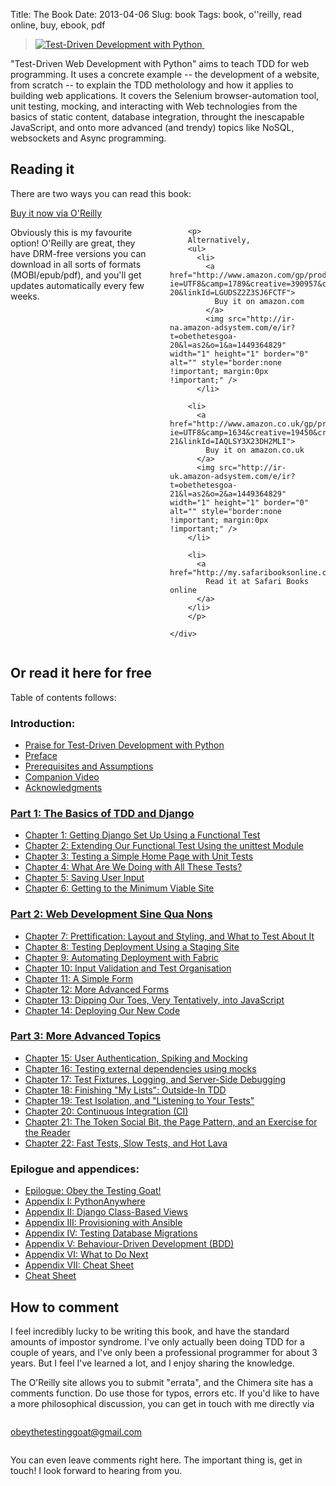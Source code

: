 Title: The Book
Date: 2013-04-06
Slug: book
Tags: book, o''reilly, read online, buy, ebook, pdf

<div class="right">
    <blockquote>
        <a href="http://www.anrdoezrs.net/click-7079286-11260198?url=http%3A%2F%2Fshop.oreilly.com%2Fproduct%2F0636920029533.do%3Fcmp%3Daf-code-book-product_cj_9781449367794_%7BPID%7D&cjsku=0636920029533" target="_top">
            <img src="https://akamaicovers.oreilly.com/images/0636920029533/cat.gif" border="0" alt="Test-Driven Development with Python"/>
        </a>
        <img src="http://www.ftjcfx.com/image-7079286-11260198" width="1" height="1" border="0"/>
    </blockquote>
</div>

"Test-Driven Web Development with Python" aims to teach TDD for web
programming. It uses a concrete example -- the development of a website,
from scratch -- to explain the TDD metholology and how it applies to 
building web applications. It covers the Selenium browser-automation tool,
unit testing, mocking, and interacting with Web technologies from the basics of
static content, database integration, throught the inescapable JavaScript, and
onto more advanced (and trendy) topics like NoSQL, websockets and Async
programming.


Reading it
----------

There are two ways you can read this book:

<div class="row">
    <div class="large-3 columns">
        <a class="button" href="http://bit.ly/1pyuCm5" target="_top">
            Buy it now via O'Reilly
        </a>
        <img src="http://www.awltovhc.com/image-7079286-11260198" width="1" height="1" border="0"/>
    </div>
    <div class="large-9 columns">
        <p>
        Obviously this is my favourite option!  O'Reilly are great,
        they have DRM-free versions you can download in all sorts
        of formats (MOBI/epub/pdf), and you'll get updates
        automatically every few weeks.
        </p>

        <p>
        Alternatively,
        <ul>
          <li>
            <a href="http://www.amazon.com/gp/product/1449364829/ref=as_li_tl?ie=UTF8&camp=1789&creative=390957&creativeASIN=1449364829&linkCode=as2&tag=obethetesgoa-20&linkId=LGUDSZ2Z3SJ6FCTF">
              Buy it on amazon.com
            </a>
            <img src="http://ir-na.amazon-adsystem.com/e/ir?t=obethetesgoa-20&l=as2&o=1&a=1449364829" width="1" height="1" border="0" alt="" style="border:none !important; margin:0px !important;" /> 
          </li>

        <li>
          <a href="http://www.amazon.co.uk/gp/product/1449364829/ref=as_li_tl?ie=UTF8&camp=1634&creative=19450&creativeASIN=1449364829&linkCode=as2&tag=obethetesgoa-21&linkId=IAQLSY3X23DH2MLI">
            Buy it on amazon.co.uk
          </a>
          <img src="http://ir-uk.amazon-adsystem.com/e/ir?t=obethetesgoa-21&l=as2&o=2&a=1449364829" width="1" height="1" border="0" alt="" style="border:none !important; margin:0px !important;" />
        </li>

        <li>
          <a href="http://my.safaribooksonline.com/9781449365141">
            Read it at Safari Books online
          </a>
        </li>
        </p>

    </div>
</div>

## Or read it here for free

Table of contents follows:

### Introduction:

* [Praise for Test-Driven Development with Python](/book/praise.html)
* [Preface](/book/preface.html)
* [Prerequisites and Assumptions](/book/pre-requisite-installations.html)
* [Companion Video](/book/video_plug.html)
* [Acknowledgments](/book/acknowledgments.html)

### [Part 1: The Basics of TDD and Django](/book/part1.harry.html)

* [Chapter 1: Getting Django Set Up Using a Functional Test](/book/chapter_01.html)
* [Chapter 2: Extending Our Functional Test Using the unittest Module](/book/chapter_02.html)
* [Chapter 3: Testing a Simple Home Page with Unit Tests](/book/chapter_03.html)
* [Chapter 4: What Are We Doing with All These Tests?](/book/chapter_04.html)
* [Chapter 5: Saving User Input](/book/chapter_05.html)
* [Chapter 6: Getting to the Minimum Viable Site](/book/chapter_06.html)

### [Part 2: Web Development Sine Qua Nons](/book/part2.harry.html)

* [Chapter 7: Prettification: Layout and Styling, and What to Test About It](/book/chapter_07.html)
* [Chapter 8: Testing Deployment Using a Staging Site](/book/chapter_08.html)
* [Chapter 9: Automating Deployment with Fabric](/book/chapter_09.html)
* [Chapter 10: Input Validation and Test Organisation](/book/chapter_10.html)
* [Chapter 11: A Simple Form](/book/chapter_11.html)
* [Chapter 12: More Advanced Forms](/book/chapter_12.html)
* [Chapter 13: Dipping Our Toes, Very Tentatively, into JavaScript](/book/chapter_14.html)
* [Chapter 14: Deploying Our New Code](/book/chapter_13.html)

### [Part 3: More Advanced Topics](/book/part3.harry.html)

* [Chapter 15: User Authentication, Spiking and Mocking](/book/chapter_15.html)
* [Chapter 16: Testing external dependencies using mocks](/book/chapter_16.html)
* [Chapter 17: Test Fixtures, Logging, and Server-Side Debugging](/book/chapter_17.html)
* [Chapter 18: Finishing "My Lists": Outside-In TDD](/book/chapter_18.html)
* [Chapter 19: Test Isolation, and "Listening to Your Tests"](/book/chapter_19.html)
* [Chapter 20: Continuous Integration (CI)](/book/chapter_20.html)
* [Chapter 21: The Token Social Bit, the Page Pattern, and an Exercise for the Reader](/book/chapter_21.html)
* [Chapter 22: Fast Tests, Slow Tests, and Hot Lava](/book/chapter_22.html)

### Epilogue and appendices:

* [Epilogue: Obey the Testing Goat!](/book/epilogue.html)
* [Appendix I: PythonAnywhere](/book/appendix_I_PythonAnywhere.html)
* [Appendix II: Django Class-Based Views](/book/appendix_II_Django_Class-Based_Views.html)
* [Appendix III: Provisioning with Ansible](/book/appendix_III_provisioning_with_ansible.html)
* [Appendix IV: Testing Database Migrations](/book/appendix_IV_testing_migrations.html)
* [Appendix V: Behaviour-Driven Development (BDD)](/book/appendix_bdd_tools.html)
* [Appendix VI: What to Do Next](/book/appendix_V_what_to_do_next.html)
* [Appendix VII: Cheat Sheet](/book/appendix_VI_cheat_sheet.html)
* [Cheat Sheet](/book/bibliography.html)




How to comment
--------------

I feel incredibly lucky to be writing this book, and have the standard amounts of
impostor syndrome. I've only actually been doing TDD for a couple of years, and I've
only been a professional programmer for about 3 years.  But I feel I've learned a lot,
and I enjoy sharing the knowledge.

The O'Reilly site allows you to submit "errata", and the Chimera site has a comments
function. Do use those for typos, errors etc.  If you'd like to have a more
philosophical discussion, you can get in touch with me directly via

<div class="small-3 small-centered columns">
    <p class="center-text">
        <a href="mailto:obeythetestinggoat@gmail.com">obeythetestinggoat@gmail.com</a>
    </p>
</div>

You can even leave comments right here.  The important thing is, get in touch!
I look forward to hearing from you.

